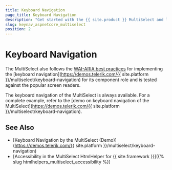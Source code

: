 ```yaml
---
title: Keyboard Navigation
page_title: Keyboard Navigation
description: "Get started with the {{ site.product }} MultiSelect and learn about the accessibility support it provides through its keyboard navigation functionality."
slug: keynav_aspnetcore_multiselect
position: 2
---
```


# Keyboard Navigation

The MultiSelect also follows the [WAI-ARIA best practices](https://www.w3.org/TR/wai-aria-practices/) for implementing the [keyboard navigation](https://demos.telerik.com/{{ site.platform }}/multiselect/keyboard-navigation) for its component role and is tested against the popular screen readers.

The keyboard navigation of the MultiSelect is always available. For a complete example, refer to the [demo on keyboard navigation of the MultiSelect](https://demos.telerik.com/{{ site.platform }}/multiselect/keyboard-navigation).

## See Also

* [Keyboard Navigation by the MultiSelect (Demo)](https://demos.telerik.com/{{ site.platform }}/multiselect/keyboard-navigation)
* [Accessibility in the MultiSelect HtmlHelper for {{ site.framework }}]({% slug htmlhelpers_multiselect_accessibility %})

